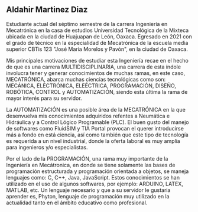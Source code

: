 ## Aldahir Martinez Diaz
Estudiante actual del séptimo semestre de la carrera Ingeniería en Mecatrónica en la casa de estudios Universidad Tecnológica de la Mixteca ubicada en la ciudad de Huajuapan de León, Oaxaca. Egresado en 2021 con el grado de técnico en la especialidad de Mecatrónica de la escuela media superior CBTis 123 "José María Morelos y Pavón", en la ciudad de Oaxaca.

Mis principales motivaciones de estudiar esta Ingeniería recae en el hecho de que es una carrera MULTIDISCIPLINARIA, una carrera de esta índole involucra tener y generar conocimientos de muchas ramas, en este caso, MECATRÓNICA, abarca muchas ciencias tecnológicas como son: MECÁNICA, ELECTRÓNICA, ELEÉCTRICA, PROGRAMACIÓN, DISEÑO, ROBÓTICA, CONTROL y AUTOMATIZACIÓN, siendo esta última la rama de mayor interés para su servidor.

La AUTOMATIZACIÓN es una posible área de la MECATRÓNICA en la que desenvuelva mis conocimientos adquiridos refentes a Neumática e Hidráulica y a Control Lógico Programable (PLC). El buen gusto del manejo de softwares como FluidSIM y TIA Portal provocan el querer introducirse más a fondo en está ciencia, así como también que este tipo de tecnología es requerida a un nivel industrial, donde la oferta laboral es muy amplia para ingenieros y/o especialistas.

Por el lado de la PROGRAMACIÓN, una rama muy importante de la Ingeniería en Mecátronica, en donde se tiene solamente las bases de programación estructurada y programación orientada a objetos, se maneja lenguajes como: C, C++, Java, JavaScript. Estos conocimientos se han utilizado en el uso de algunos softwares, por ejemplo: ARDUINO, LATEX, MATLAB, etc. Un lenguaje necesario y que a su servidor le gustaria aprender es, Phyton, lenguaje de programación muy utilizado en la actualidad tanto en el ámbito educativo como profesional.
<!--
**AldahirMartinezDiaz/AldahirMartinezDiaz** is a ✨ _special_ ✨ repository because its `README.md` (this file) appears on your GitHub profile.

Here are some ideas to get you started:

- 🔭 I’m currently working on ...
- 🌱 I’m currently learning ...
- 👯 I’m looking to collaborate on ...
- 🤔 I’m looking for help with ...
- 💬 Ask me about ...
- 📫 How to reach me: ...
- 😄 Pronouns: ...
- ⚡ Fun fact: ...
-->
